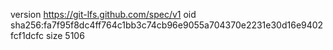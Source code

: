 version https://git-lfs.github.com/spec/v1
oid sha256:fa7f95f8dc4ff764c1bb3c74cb96e9055a704370e2231e30d16e9402fcf1dcfc
size 5106
